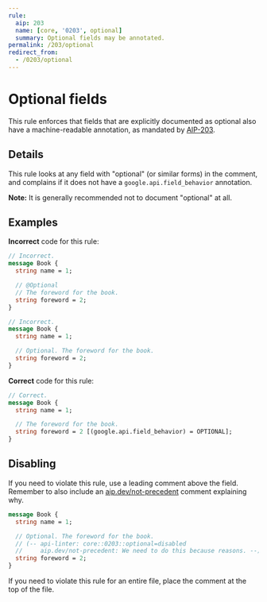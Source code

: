 ```yaml
---
rule:
  aip: 203
  name: [core, '0203', optional]
  summary: Optional fields may be annotated.
permalink: /203/optional
redirect_from:
  - /0203/optional
---
```


# Optional fields

This rule enforces that fields that are explicitly documented as optional also
have a machine-readable annotation, as mandated by [AIP-203][].

## Details

This rule looks at any field with "optional" (or similar forms) in the comment,
and complains if it does not have a `google.api.field_behavior` annotation.

**Note:** It is generally recommended not to document "optional" at all.

## Examples

**Incorrect** code for this rule:

```proto
// Incorrect.
message Book {
  string name = 1;

  // @Optional
  // The foreword for the book.
  string foreword = 2;
}
```

```proto
// Incorrect.
message Book {
  string name = 1;

  // Optional. The foreword for the book.
  string foreword = 2;
}
```

**Correct** code for this rule:

```proto
// Correct.
message Book {
  string name = 1;

  // The foreword for the book.
  string foreword = 2 [(google.api.field_behavior) = OPTIONAL];
}
```

## Disabling

If you need to violate this rule, use a leading comment above the field.
Remember to also include an [aip.dev/not-precedent][] comment explaining why.

```proto
message Book {
  string name = 1;

  // Optional. The foreword for the book.
  // (-- api-linter: core::0203::optional=disabled
  //     aip.dev/not-precedent: We need to do this because reasons. --)
  string foreword = 2;
}
```

If you need to violate this rule for an entire file, place the comment at the
top of the file.

[aip-203]: https://aip.dev/203
[aip.dev/not-precedent]: https://aip.dev/not-precedent
